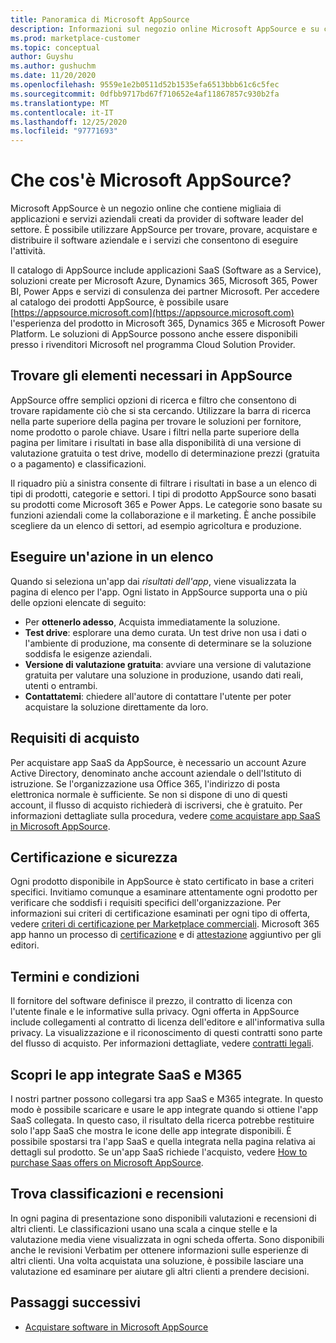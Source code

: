 ```yaml
---
title: Panoramica di Microsoft AppSource
description: Informazioni sul negozio online Microsoft AppSource e su come trovare un catalogo completo di software e soluzioni.
ms.prod: marketplace-customer
ms.topic: conceptual
author: Guyshu
ms.author: gushuchm
ms.date: 11/20/2020
ms.openlocfilehash: 9559e1e2b0511d52b1535efa6513bbb61c6c5fec
ms.sourcegitcommit: 0dfbb9717bd67f710652e4af11867857c930b2fa
ms.translationtype: MT
ms.contentlocale: it-IT
ms.lasthandoff: 12/25/2020
ms.locfileid: "97771693"
---
```

# <a name="what-is-microsoft-appsource"></a>Che cos'è Microsoft AppSource?

Microsoft AppSource è un negozio online che contiene migliaia di applicazioni e servizi aziendali creati da provider di software leader del settore. È possibile utilizzare AppSource per trovare, provare, acquistare e distribuire il software aziendale e i servizi che consentono di eseguire l'attività.

Il catalogo di AppSource include applicazioni SaaS (Software as a Service), soluzioni create per Microsoft Azure, Dynamics 365, Microsoft 365, Power BI, Power Apps e servizi di consulenza dei partner Microsoft. Per accedere al catalogo dei prodotti AppSource, è possibile usare [https://appsource.microsoft.com](https://appsource.microsoft.com) l'esperienza del prodotto in Microsoft 365, Dynamics 365 e Microsoft Power Platform. Le soluzioni di AppSource possono anche essere disponibili presso i rivenditori Microsoft nel programma Cloud Solution Provider.

## <a name="find-what-you-need-on-appsource"></a>Trovare gli elementi necessari in AppSource

AppSource offre semplici opzioni di ricerca e filtro che consentono di trovare rapidamente ciò che si sta cercando. Utilizzare la barra di ricerca nella parte superiore della pagina per trovare le soluzioni per fornitore, nome prodotto o parole chiave. Usare i filtri nella parte superiore della pagina per limitare i risultati in base alla disponibilità di una versione di valutazione gratuita o test drive, modello di determinazione prezzi (gratuita o a pagamento) e classificazioni.

Il riquadro più a sinistra consente di filtrare i risultati in base a un elenco di tipi di prodotti, categorie e settori. I tipi di prodotto AppSource sono basati su prodotti come Microsoft 365 e Power Apps. Le categorie sono basate su funzioni aziendali come la collaborazione e il marketing. È anche possibile scegliere da un elenco di settori, ad esempio agricoltura e produzione.

## <a name="take-action-on-a-listing"></a>Eseguire un'azione in un elenco

Quando si seleziona un'app dai _risultati dell'app_, viene visualizzata la pagina di elenco per l'app. Ogni listato in AppSource supporta una o più delle opzioni elencate di seguito:

- Per **ottenerlo adesso**, Acquista immediatamente la soluzione.
- **Test drive**: esplorare una demo curata. Un test drive non usa i dati o l'ambiente di produzione, ma consente di determinare se la soluzione soddisfa le esigenze aziendali.
- **Versione di valutazione gratuita**: avviare una versione di valutazione gratuita per valutare una soluzione in produzione, usando dati reali, utenti o entrambi.
- **Contattatemi**: chiedere all'autore di contattare l'utente per poter acquistare la soluzione direttamente da loro.

## <a name="purchasing-requirements"></a>Requisiti di acquisto

Per acquistare app SaaS da AppSource, è necessario un account Azure Active Directory, denominato anche account aziendale o dell'Istituto di istruzione. Se l'organizzazione usa Office 365, l'indirizzo di posta elettronica normale è sufficiente. Se non si dispone di uno di questi account, il flusso di acquisto richiederà di iscriversi, che è gratuito. Per informazioni dettagliate sulla procedura, vedere [come acquistare app SaaS in Microsoft AppSource](purchase-software-appsource.md).

## <a name="certification-and-security"></a>Certificazione e sicurezza

Ogni prodotto disponibile in AppSource è stato certificato in base a criteri specifici. Invitiamo comunque a esaminare attentamente ogni prodotto per verificare che soddisfi i requisiti specifici dell'organizzazione. Per informazioni sui criteri di certificazione esaminati per ogni tipo di offerta, vedere [criteri di certificazione per Marketplace commerciali](/legal/marketplace/certification-policies). Microsoft 365 app hanno un processo di [certificazione](/microsoft-365-app-certification/docs/enterprise-app-certification-guide) e di [attestazione](/microsoft-365-app-certification/docs/enterprise-app-attestation-guide) aggiuntivo per gli editori.

## <a name="terms-and-conditions"></a>Termini e condizioni

Il fornitore del software definisce il prezzo, il contratto di licenza con l'utente finale e le informative sulla privacy. Ogni offerta in AppSource include collegamenti al contratto di licenza dell'editore e all'informativa sulla privacy. La visualizzazione e il riconoscimento di questi contratti sono parte del flusso di acquisto. Per informazioni dettagliate, vedere [contratti legali](legal-contracts.md).

## <a name="discover-saas-and-m365-integrated-apps"></a>Scopri le app integrate SaaS e M365

I nostri partner possono collegarsi tra app SaaS e M365 integrate. In questo modo è possibile scaricare e usare le app integrate quando si ottiene l'app SaaS collegata. In questo caso, il risultato della ricerca potrebbe restituire solo l'app SaaS che mostra le icone delle app integrate disponibili. È possibile spostarsi tra l'app SaaS e quella integrata nella pagina relativa ai dettagli sul prodotto. Se un'app SaaS richiede l'acquisto, vedere [How to purchase Saas offers on Microsoft AppSource](purchase-software-appsource.md).

## <a name="find-ratings-and-reviews"></a>Trova classificazioni e recensioni

In ogni pagina di presentazione sono disponibili valutazioni e recensioni di altri clienti. Le classificazioni usano una scala a cinque stelle e la valutazione media viene visualizzata in ogni scheda offerta. Sono disponibili anche le revisioni Verbatim per ottenere informazioni sulle esperienze di altri clienti. Una volta acquistata una soluzione, è possibile lasciare una valutazione ed esaminare per aiutare gli altri clienti a prendere decisioni.

## <a name="next-steps"></a>Passaggi successivi

- [Acquistare software in Microsoft AppSource](purchase-software-appsource.md)
